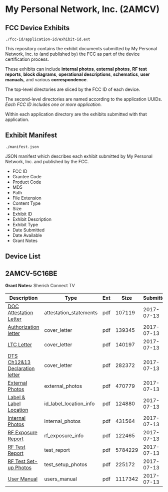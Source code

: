 # My Personal Network, Inc. (2AMCV)
## FCC Device Exhibits

```
./fcc-id/application-id/exhibit-id.ext
```

This repository contains the exhibit documents submitted by My Personal Network, Inc. to (and published by) the FCC as part of the device certification process.

These exhibits can include **internal photos**, **external photos**, **RF test reports**, **block diagrams**, **operational descriptions**, **schematics**, **user manuals**, and various **correspondence**.

The top-level directories are sliced by the FCC ID of each device.

The second-level directories are named according to the application UUIDs. *Each FCC ID includes one or more application.*

Within each application directory are the exhibits submitted with that application. 

## Exhibit Manifest

```
./manifest.json
```

JSON manifest which describes each exhibit submitted by My Personal Network, Inc. and published by the FCC.

- FCC ID
- Grantee Code
- Product Code
- MD5
- Path
- File Extension
- Content Type
- Size
- Exhibit ID
- Exhibit Description
- Exhibit Type
- Date Submitted
- Date Available
- Grant Notes

## Device List
## 2AMCV-5C16BE
**Grant Notes:** Sherish Connect TV

| Description | Type | Ext | Size | Submitted | Available |
| ----------- | ---- | --- | ---- | --------- | --------- |
| [DOC Attestation Letter](2AMCV-5C16BE/909accb20bcd9f3138402407bc5f9a9e/3462841.pdf) | attestation_statements | pdf | 107119 | 2017-07-13 | 2017-07-14 |
| [Authorization letter](2AMCV-5C16BE/909accb20bcd9f3138402407bc5f9a9e/3462843.pdf) | cover_letter | pdf | 139345 | 2017-07-13 | 2017-07-14 |
| [LTC Letter](2AMCV-5C16BE/909accb20bcd9f3138402407bc5f9a9e/3462844.pdf) | cover_letter | pdf | 140197 | 2017-07-13 | 2017-07-14 |
| [DTS Ch12&13 Declaration letter](2AMCV-5C16BE/909accb20bcd9f3138402407bc5f9a9e/3462845.pdf) | cover_letter | pdf | 282372 | 2017-07-13 | 2017-07-14 |
| [External Photos](2AMCV-5C16BE/909accb20bcd9f3138402407bc5f9a9e/3462846.pdf) | external_photos | pdf | 470779 | 2017-07-13 | 2017-07-14 |
| [Label & Label Location](2AMCV-5C16BE/909accb20bcd9f3138402407bc5f9a9e/3462847.pdf) | id_label_location_info | pdf | 124880 | 2017-07-13 | 2017-07-14 |
| [Internal Photos](2AMCV-5C16BE/909accb20bcd9f3138402407bc5f9a9e/3462848.pdf) | internal_photos | pdf | 431564 | 2017-07-13 | 2017-07-14 |
| [RF Exposure Report](2AMCV-5C16BE/909accb20bcd9f3138402407bc5f9a9e/3462850.pdf) | rf_exposure_info | pdf | 122465 | 2017-07-13 | 2017-07-14 |
| [RF Test Report](2AMCV-5C16BE/909accb20bcd9f3138402407bc5f9a9e/3462856.pdf) | test_report | pdf | 5784229 | 2017-07-13 | 2017-07-14 |
| [RF Test Set-up Photos](2AMCV-5C16BE/909accb20bcd9f3138402407bc5f9a9e/3462857.pdf) | test_setup_photos | pdf | 225172 | 2017-07-13 | 2017-07-14 |
| [User Manual](2AMCV-5C16BE/909accb20bcd9f3138402407bc5f9a9e/3462852.pdf) | users_manual | pdf | 1117342 | 2017-07-13 | 2017-07-14 |
